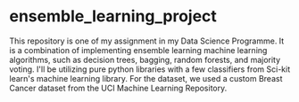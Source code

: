 # ensemble_learning_project 
This repository is one of my assignment in my Data Science Programme. It is a combination of implementing ensemble learning machine learning algorithms, such as decision trees, bagging, random forests, and majority voting. I'll be utilizing pure python libraries with a few classifiers from Sci-kit learn's machine learning library. For the dataset, we used a custom Breast Cancer dataset from the UCI Machine Learning Repository. 
